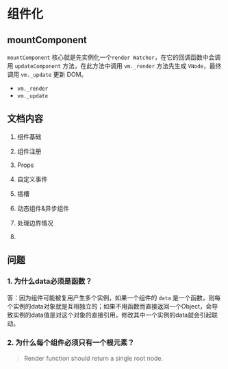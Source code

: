 # 组件化

## mountComponent

`mountComponent` 核心就是先实例化一个`render Watcher`，在它的回调函数中会调用 `updateComponent` 方法，在此方法中调用 `vm._render` 方法先生成 `VNode`，最终调用 `vm._update` 更新 DOM。

- `vm._render`
- `vm._update`

## 文档内容

1. 组件基础
2. 组件注册
3. Props
4. 自定义事件
5. 插槽
6. 动态组件&异步组件
7. 处理边界情况

3. 

## 问题

### 1. 为什么data必须是函数？

答：因为组件可能被复用产生多个实例，如果一个组件的 `data` 是一个函数，则每个实例的data对象就是互相独立的；如果不用函数而直接返回一个Object，会导致实例的data值是对这个对象的直接引用，修改其中一个实例的data就会引起联动。

### 2. 为什么每个组件必须只有一个根元素？

>  Render function should return a single root node.

